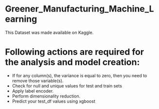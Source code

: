 # Greener_Manufacturing_Machine_Learning

This Dataset was made available on Kaggle.

# Following actions are required for the analysis and model creation:
* If for any column(s), the variance is equal to zero, then you need to remove those variable(s).
* Check for null and unique values for test and train sets
* Apply label encoder.
* Perform dimensionality reduction.
* Predict your test_df values using xgboost
